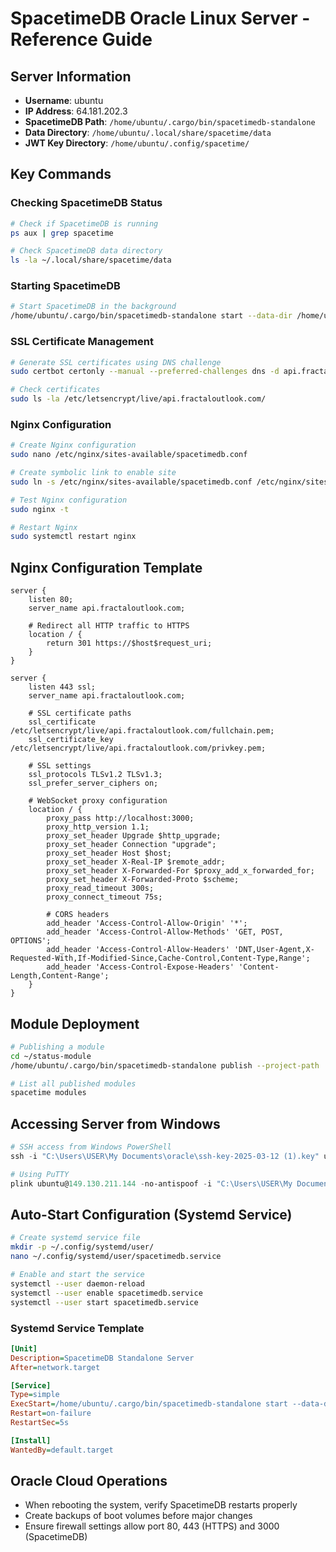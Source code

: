 # SpacetimeDB Oracle Linux Server - Reference Guide

## Server Information
- **Username**: ubuntu
- **IP Address**: 64.181.202.3
- **SpacetimeDB Path**: `/home/ubuntu/.cargo/bin/spacetimedb-standalone`
- **Data Directory**: `/home/ubuntu/.local/share/spacetime/data`
- **JWT Key Directory**: `/home/ubuntu/.config/spacetime/`

## Key Commands

### Checking SpacetimeDB Status
```bash
# Check if SpacetimeDB is running
ps aux | grep spacetime

# Check SpacetimeDB data directory
ls -la ~/.local/share/spacetime/data
```

### Starting SpacetimeDB
```bash
# Start SpacetimeDB in the background
/home/ubuntu/.cargo/bin/spacetimedb-standalone start --data-dir /home/ubuntu/.local/share/spacetime/data --jwt-key-dir /home/ubuntu/.config/spacetime/
```

### SSL Certificate Management
```bash
# Generate SSL certificates using DNS challenge
sudo certbot certonly --manual --preferred-challenges dns -d api.fractaloutlook.com

# Check certificates
sudo ls -la /etc/letsencrypt/live/api.fractaloutlook.com/
```

### Nginx Configuration
```bash
# Create Nginx configuration
sudo nano /etc/nginx/sites-available/spacetimedb.conf

# Create symbolic link to enable site
sudo ln -s /etc/nginx/sites-available/spacetimedb.conf /etc/nginx/sites-enabled/

# Test Nginx configuration
sudo nginx -t

# Restart Nginx
sudo systemctl restart nginx
```

## Nginx Configuration Template
```nginx
server {
    listen 80;
    server_name api.fractaloutlook.com;
    
    # Redirect all HTTP traffic to HTTPS
    location / {
        return 301 https://$host$request_uri;
    }
}

server {
    listen 443 ssl;
    server_name api.fractaloutlook.com;
    
    # SSL certificate paths
    ssl_certificate /etc/letsencrypt/live/api.fractaloutlook.com/fullchain.pem;
    ssl_certificate_key /etc/letsencrypt/live/api.fractaloutlook.com/privkey.pem;
    
    # SSL settings
    ssl_protocols TLSv1.2 TLSv1.3;
    ssl_prefer_server_ciphers on;
    
    # WebSocket proxy configuration
    location / {
        proxy_pass http://localhost:3000;
        proxy_http_version 1.1;
        proxy_set_header Upgrade $http_upgrade;
        proxy_set_header Connection "upgrade";
        proxy_set_header Host $host;
        proxy_set_header X-Real-IP $remote_addr;
        proxy_set_header X-Forwarded-For $proxy_add_x_forwarded_for;
        proxy_set_header X-Forwarded-Proto $scheme;
        proxy_read_timeout 300s;
        proxy_connect_timeout 75s;
        
        # CORS headers
        add_header 'Access-Control-Allow-Origin' '*';
        add_header 'Access-Control-Allow-Methods' 'GET, POST, OPTIONS';
        add_header 'Access-Control-Allow-Headers' 'DNT,User-Agent,X-Requested-With,If-Modified-Since,Cache-Control,Content-Type,Range';
        add_header 'Access-Control-Expose-Headers' 'Content-Length,Content-Range';
    }
}
```

## Module Deployment
```bash
# Publishing a module
cd ~/status-module
/home/ubuntu/.cargo/bin/spacetimedb-standalone publish --project-path . status-module

# List all published modules
spacetime modules
```

## Accessing Server from Windows
```powershell
# SSH access from Windows PowerShell
ssh -i "C:\Users\USER\My Documents\oracle\ssh-key-2025-03-12 (1).key" ubuntu@149.130.211.144

# Using PuTTY
plink ubuntu@149.130.211.144 -no-antispoof -i "C:\Users\USER\My Documents\oracle\oracle_private2.ppk"
```

## Auto-Start Configuration (Systemd Service)
```bash
# Create systemd service file
mkdir -p ~/.config/systemd/user/
nano ~/.config/systemd/user/spacetimedb.service

# Enable and start the service
systemctl --user daemon-reload
systemctl --user enable spacetimedb.service
systemctl --user start spacetimedb.service
```

### Systemd Service Template
```ini
[Unit]
Description=SpacetimeDB Standalone Server
After=network.target

[Service]
Type=simple
ExecStart=/home/ubuntu/.cargo/bin/spacetimedb-standalone start --data-dir /home/ubuntu/.local/share/spacetime/data --jwt-key-dir /home/ubuntu/.config/spacetime/
Restart=on-failure
RestartSec=5s

[Install]
WantedBy=default.target
```

## Oracle Cloud Operations
- When rebooting the system, verify SpacetimeDB restarts properly
- Create backups of boot volumes before major changes
- Ensure firewall settings allow port 80, 443 (HTTPS) and 3000 (SpacetimeDB)
